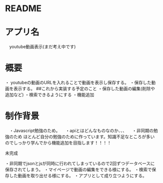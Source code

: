 # README

# アプリ名

　youtube動画表示(まだ考え中です)
 
# 概要

・ youtubeの動画のURLを入れることで動画を表示し保存する。
・保存した動画を表示する。
##これから実装する予定のこと
・保存した動画の編集(削除や追加など)
・検索できるようにする
・機能追加

# 制作背景

　・Javascript勉強のため。
　・apiとはどんなものなのか、、、
　・非同期の勉強のため
ほとんど自分の勉強のために作っています。知識不足なところが多いのでしっかり学んでから機能追加を目指します！！！！



<!-- 改善点 -->未完成
・非同期でjsonとjsが同時に行われてしまっているので2回ずつデータベースに保存されてしまう。
・マイページで動画の編集をできる様にする。
・検索で保存した動画を取り出せる様にする。
・アプリとして成り立つようにする。

